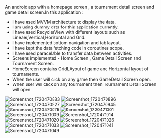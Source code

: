   An android app with a homepage screen , a tournament detail screen and game detail screen.In this application  :
  -  I have used MVVM architecture to display the data.
  -  I am using dummy data for this application currently.
  -  I have used RecyclerView with different layouts such as Lineaer,Vertical,Horizontal and Grid.
  -  I have implemented bottom navigation and tab layout.
  -  I have kept the data fetching code in coroutines scope.
  -  I have used paracelable to transfer data between activities.
  -  Screens implemented - Home Screen , Game Detail Screen and Tournament Screen.
  -  HomeScreen contains GridLAyout of game and Horizontal layout of tournaments.
  -  When the user will click on any game then GameDetail Screen open.
  -  When user will click on any tournament then Tournament Detail Screen will open
 
     




![Screenshot_1720470883](https://github.com/somyyaak/Gamehok/assets/87721952/fd68f79a-1cce-441d-8b32-49405db70234)
![Screenshot_1720470896](https://github.com/somyyaak/Gamehok/assets/87721952/2f400d79-a8c6-470d-9662-5e18716661c6)
![Screenshot_1720470927](https://github.com/somyyaak/Gamehok/assets/87721952/3ba8b6a7-8932-498e-a667-0860995955c1)
![Screenshot_1720470945](https://github.com/somyyaak/Gamehok/assets/87721952/f2a41765-a69d-446a-ba0a-f479622ee546)
![Screenshot_1720470975](https://github.com/somyyaak/Gamehok/assets/87721952/2a9db9aa-701b-4ade-8462-d3c24668d742)
![Screenshot_1720471001](https://github.com/somyyaak/Gamehok/assets/87721952/4da72cb9-aef7-41a9-8d12-7d0617ba47d7)
![Screenshot_1720471009](https://github.com/somyyaak/Gamehok/assets/87721952/c4653f52-3065-4c5f-b0fa-df8a0187233a)
![Screenshot_1720471014](https://github.com/somyyaak/Gamehok/assets/87721952/5d70a2ef-6c48-4029-95b6-a53612dd5ea8)
![Screenshot_1720471020](https://github.com/somyyaak/Gamehok/assets/87721952/06266253-ca68-4d81-9e67-5da43b64822e)
![Screenshot_1720471026](https://github.com/somyyaak/Gamehok/assets/87721952/c2434fb2-7bce-499c-a29b-91855ca8e0b2)
![Screenshot_1720471033](https://github.com/somyyaak/Gamehok/assets/87721952/77fd6ef4-88a7-4609-8764-0735116999c9)
![Screenshot_1720471041](https://github.com/somyyaak/Gamehok/assets/87721952/353476b0-5ff8-4424-924b-1bb6e68522ed)
![Screenshot_1720471049](https://github.com/somyyaak/Gamehok/assets/87721952/38a61998-dea6-4e2d-80e6-bb145f15f8da)










